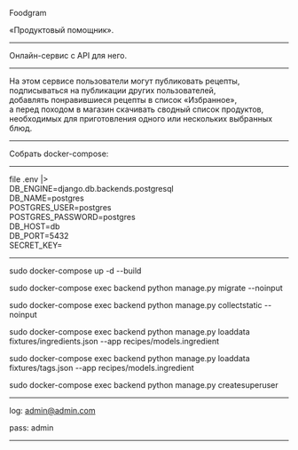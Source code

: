 Foodgram

«Продуктовый помощник».
___
Онлайн-сервис c API для него.
___
На этом сервисе пользователи могут публиковать рецепты,\
подписываться на публикации других пользователей,\
добавлять понравившиеся рецепты в список «Избранное»,\
а перед походом в магазин скачивать сводный список продуктов,\
необходимых для приготовления одного или нескольких выбранных блюд.
____
Собрать docker-compose:
___
file .env |>\
DB_ENGINE=django.db.backends.postgresql\
DB_NAME=postgres\
POSTGRES_USER=postgres\
POSTGRES_PASSWORD=postgres\
DB_HOST=db\
DB_PORT=5432\
SECRET_KEY=
___
sudo docker-compose up -d --build

sudo docker-compose exec backend python manage.py migrate --noinput

sudo docker-compose exec backend python manage.py collectstatic --noinput

sudo docker-compose exec backend python manage.py loaddata fixtures/ingredients.json --app recipes/models.ingredient

sudo docker-compose exec backend python manage.py loaddata fixtures/tags.json --app recipes/models.ingredient

sudo docker-compose exec backend python manage.py createsuperuser
___
log: admin@admin.com

pass: admin
___